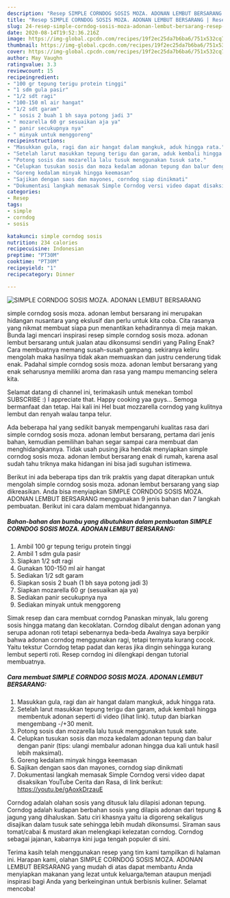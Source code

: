 ```yaml
---
description: "Resep SIMPLE CORNDOG SOSIS MOZA. ADONAN LEMBUT BERSARANG | Resep Membuat SIMPLE CORNDOG SOSIS MOZA. ADONAN LEMBUT BERSARANG Yang Enak Banget"
title: "Resep SIMPLE CORNDOG SOSIS MOZA. ADONAN LEMBUT BERSARANG | Resep Membuat SIMPLE CORNDOG SOSIS MOZA. ADONAN LEMBUT BERSARANG Yang Enak Banget"
slug: 24-resep-simple-corndog-sosis-moza-adonan-lembut-bersarang-resep-membuat-simple-corndog-sosis-moza-adonan-lembut-bersarang-yang-enak-banget
date: 2020-08-14T19:52:36.216Z
image: https://img-global.cpcdn.com/recipes/19f2ec25da7b6ba6/751x532cq70/simple-corndog-sosis-moza-adonan-lembut-bersarang-foto-resep-utama.jpg
thumbnail: https://img-global.cpcdn.com/recipes/19f2ec25da7b6ba6/751x532cq70/simple-corndog-sosis-moza-adonan-lembut-bersarang-foto-resep-utama.jpg
cover: https://img-global.cpcdn.com/recipes/19f2ec25da7b6ba6/751x532cq70/simple-corndog-sosis-moza-adonan-lembut-bersarang-foto-resep-utama.jpg
author: May Vaughn
ratingvalue: 3.3
reviewcount: 15
recipeingredient:
- "100 gr tepung terigu protein tinggi"
- "1 sdm gula pasir"
- "1/2 sdt ragi"
- "100-150 ml air hangat"
- "1/2 sdt garam"
- " sosis 2 buah 1 bh saya potong jadi 3"
- " mozarella 60 gr sesuaikan aja ya"
- " panir secukupnya nya"
- " minyak untuk menggoreng"
recipeinstructions:
- "Masukkan gula, ragi dan air hangat dalam mangkuk, aduk hingga rata."
- "Setelah larut masukkan tepung terigu dan garam, aduk kembali hingga membentuk adonan seperti di video (lihat link). tutup dan biarkan mengembang -/+30 menit."
- "Potong sosis dan mozarella lalu tusuk menggunakan tusuk sate."
- "Celupkan tusukan sosis dan moza kedalam adonan tepung dan balur dengan panir (tips: ulangi membalur adonan hingga dua kali untuk hasil lebih maksimal)."
- "Goreng kedalam minyak hingga keemasan"
- "Sajikan dengan saos dan mayones, corndog siap dinikmati"
- "Dokumentasi langkah memasak Simple Corndog versi video dapat disaksikan YouTube Cerita dan Rasa, di link berikut: https://youtu.be/gAoxkDrzauE"
categories:
- Resep
tags:
- simple
- corndog
- sosis

katakunci: simple corndog sosis 
nutrition: 234 calories
recipecuisine: Indonesian
preptime: "PT30M"
cooktime: "PT30M"
recipeyield: "1"
recipecategory: Dinner

---
```



![SIMPLE CORNDOG SOSIS MOZA. ADONAN LEMBUT BERSARANG](https://img-global.cpcdn.com/recipes/19f2ec25da7b6ba6/751x532cq70/simple-corndog-sosis-moza-adonan-lembut-bersarang-foto-resep-utama.jpg)


simple corndog sosis moza. adonan lembut bersarang ini merupakan hidangan nusantara yang ekslusif dan perlu untuk kita coba. Cita rasanya yang nikmat membuat siapa pun menantikan kehadirannya di meja makan.
Bunda lagi mencari inspirasi resep simple corndog sosis moza. adonan lembut bersarang untuk jualan atau dikonsumsi sendiri yang Paling Enak? Cara membuatnya memang susah-susah gampang. sekiranya keliru mengolah maka hasilnya tidak akan memuaskan dan justru cenderung tidak enak. Padahal simple corndog sosis moza. adonan lembut bersarang yang enak seharusnya memiliki aroma dan rasa yang mampu memancing selera kita.

Selamat datang di channel ini, terimakasih untuk menekan tombol SUBSCRIBE :) I appreciate that. Happy cooking yaa guys… Semoga bermanfaat dan tetap. Hai kali ini Hel buat mozzarella corndog yang kulitnya lembut dan renyah walau tanpa telur.

Ada beberapa hal yang sedikit banyak mempengaruhi kualitas rasa dari simple corndog sosis moza. adonan lembut bersarang, pertama dari jenis bahan, kemudian pemilihan bahan segar sampai cara membuat dan menghidangkannya. Tidak usah pusing jika hendak menyiapkan simple corndog sosis moza. adonan lembut bersarang enak di rumah, karena asal sudah tahu triknya maka hidangan ini bisa jadi suguhan istimewa.


Berikut ini ada beberapa tips dan trik praktis yang dapat diterapkan untuk mengolah simple corndog sosis moza. adonan lembut bersarang yang siap dikreasikan. Anda bisa menyiapkan SIMPLE CORNDOG SOSIS MOZA. ADONAN LEMBUT BERSARANG menggunakan 9 jenis bahan dan 7 langkah pembuatan. Berikut ini cara dalam membuat hidangannya.

<!--inarticleads1-->

##### Bahan-bahan dan bumbu yang dibutuhkan dalam pembuatan SIMPLE CORNDOG SOSIS MOZA. ADONAN LEMBUT BERSARANG:

1. Ambil 100 gr tepung terigu protein tinggi
1. Ambil 1 sdm gula pasir
1. Siapkan 1/2 sdt ragi
1. Gunakan 100-150 ml air hangat
1. Sediakan 1/2 sdt garam
1. Siapkan  sosis 2 buah (1 bh saya potong jadi 3)
1. Siapkan  mozarella 60 gr (sesuaikan aja ya)
1. Sediakan  panir secukupnya nya
1. Sediakan  minyak untuk menggoreng


Simak resep dan cara membuat corndog Panaskan minyak, lalu goreng sosis hingga matang dan kecoklatan. Corndog dibalut dengan adonan yang serupa adonan roti tetapi sebenarnya beda-beda Awalnya saya berpikir bahwa adonan corndog menggunakan ragi, tetapi ternyata kurang cocok. Yaitu tekstur Corndog tetap padat dan keras jika dingin sehingga kurang lembut seperti roti. Resep corndog ini dilengkapi dengan tutorial membuatnya. 

<!--inarticleads2-->

##### Cara membuat SIMPLE CORNDOG SOSIS MOZA. ADONAN LEMBUT BERSARANG:

1. Masukkan gula, ragi dan air hangat dalam mangkuk, aduk hingga rata.
1. Setelah larut masukkan tepung terigu dan garam, aduk kembali hingga membentuk adonan seperti di video (lihat link). tutup dan biarkan mengembang -/+30 menit.
1. Potong sosis dan mozarella lalu tusuk menggunakan tusuk sate.
1. Celupkan tusukan sosis dan moza kedalam adonan tepung dan balur dengan panir (tips: ulangi membalur adonan hingga dua kali untuk hasil lebih maksimal).
1. Goreng kedalam minyak hingga keemasan
1. Sajikan dengan saos dan mayones, corndog siap dinikmati
1. Dokumentasi langkah memasak Simple Corndog versi video dapat disaksikan YouTube Cerita dan Rasa, di link berikut: https://youtu.be/gAoxkDrzauE


Corndog adalah olahan sosis yang ditusuk lalu dilapisi adonan tepung. Corndog adalah kudapan berbahan sosis yang dilapis adonan dari tepung &amp; jagung yang dihaluskan. Satu ciri khasnya yaitu ia digoreng sekaligus disajikan dalam tusuk sate sehingga lebih mudah dikonsumsi. Siraman saus tomat/cabai &amp; mustard akan melengkapi kelezatan corndog. Corndog sebagai jajanan, kabarnya kini juga tengah populer di sini. 

Terima kasih telah menggunakan resep yang tim kami tampilkan di halaman ini. Harapan kami, olahan SIMPLE CORNDOG SOSIS MOZA. ADONAN LEMBUT BERSARANG yang mudah di atas dapat membantu Anda menyiapkan makanan yang lezat untuk keluarga/teman ataupun menjadi inspirasi bagi Anda yang berkeinginan untuk berbisnis kuliner. Selamat mencoba!

